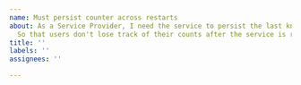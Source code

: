 ```yaml
---
name: Must persist counter across restarts
about: As a Service Provider, I need the service to persist the last known count,
  So that users don't lose track of their counts after the service is restarted
title: ''
labels: ''
assignees: ''

---
```




